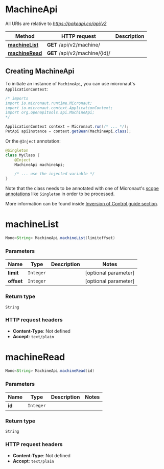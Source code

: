 # MachineApi

All URIs are relative to *https://pokeapi.co/api/v2*

Method | HTTP request | Description
------------- | ------------- | -------------
[**machineList**](MachineApi.md#machineList) | **GET** /api/v2/machine/ | 
[**machineRead**](MachineApi.md#machineRead) | **GET** /api/v2/machine/{id}/ | 


## Creating MachineApi

To initiate an instance of `MachineApi`, you can use micronaut's `ApplicationContext`:
```java
/* imports
import io.micronaut.runtime.Micronaut;
import io.micronaut.context.ApplicationContext;
import org.openapitools.api.MachineApi;
*/

ApplicationContext context = Micronaut.run(/* ... */);
PetApi apiInstance = context.getBean(MachineApi.class);
```

Or the `@Inject` annotation:
```java
@Singleton
class MyClass {
    @Inject
    MachineApi machineApi;

    /* ... use the injected variable */
}
```
Note that the class needs to be annotated with one of Micronaut's [scope annotations](https://docs.micronaut.io/latest/guide/#scopes) like `Singleton` in order to be processed.

More information can be found inside [Inversion of Control guide section](https://docs.micronaut.io/latest/guide/#ioc).

<a name="machineList"></a>
# **machineList**
```java
Mono<String> MachineApi.machineList(limitoffset)
```



### Parameters
Name | Type | Description  | Notes
------------- | ------------- | ------------- | -------------
 **limit** | `Integer`|  | [optional parameter]
 **offset** | `Integer`|  | [optional parameter]


### Return type
`String`



### HTTP request headers
 - **Content-Type**: Not defined
 - **Accept**: `text/plain`

<a name="machineRead"></a>
# **machineRead**
```java
Mono<String> MachineApi.machineRead(id)
```



### Parameters
Name | Type | Description  | Notes
------------- | ------------- | ------------- | -------------
 **id** | `Integer`|  |


### Return type
`String`



### HTTP request headers
 - **Content-Type**: Not defined
 - **Accept**: `text/plain`

